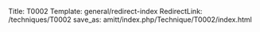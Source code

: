 Title: T0002
Template: general/redirect-index
RedirectLink: /techniques/T0002
save_as: amitt/index.php/Technique/T0002/index.html